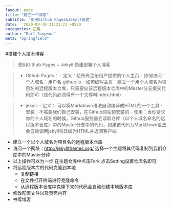 ```yaml
---
layout: page
title: "建立一个博客"
subtitle: "使用Github Pages&Jekyll搭建"
date:   2020-09-10 21:21:21 +0530
categories: 正篇
author: "Bart Simpson"
meta: "Springfield"
---
```


#搭建个人技术博客
> 使用Github Pages + Jekyll 快速部署个人博客

>- Github Pages：
    - 定义：给所有注册用户提供的个人主页
	- 如何访问：个人域名：用户名.github.io 
	- 如何编写主页：建立一个用个人域名为项目名的远程版本仓库，只需要向该远程版本仓库中的Master分支提交代码即可（该代码必须得有一个文件叫index.html）

>- jekyll:
    - 定义： 可以将Markdown语法自动编译成HTML的一个工具
    - 安装：不需要我们自己安装，在Github网站预安装的
    - 使用：当你请求你的个人域名的时候，Github服务器会读取仓库（以个人域名命名的远程版本仓库）中的Master分支中的代码，如果该代码为MarkDown语法会自动调用jekyll将其编为HTML并返回客户端

- 建立一个以个人域名为项目名的远程版本仓库
- 访问一个网址：http://jekyllthemes.org/ 选择一个主题将其代码复制到我们仓库中的Master分钟
- 以上操作可以为一步 在主题仓库中点击Fork 点击Setting设置仓库名即可
- 将远程版本库的代码克隆到本地
  - 复制链接
  - 在文件打开终端进行克隆命令
  - 从远程版本仓库中克隆下来的代码会自动创建本地版本库 
- 修改配置文件以及页面内容
- 书写博客
 
